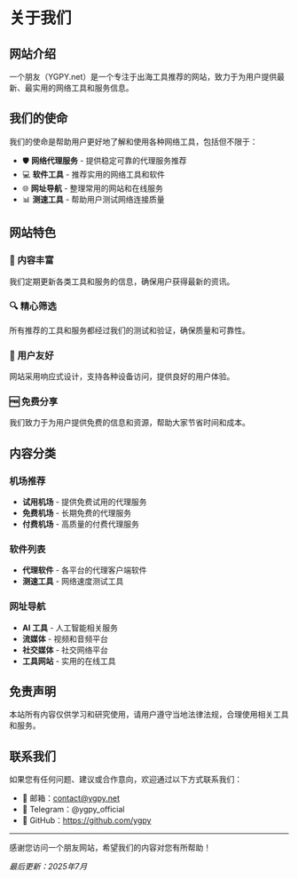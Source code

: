 # 关于我们

## 网站介绍

一个朋友（YGPY.net）是一个专注于出海工具推荐的网站，致力于为用户提供最新、最实用的网络工具和服务信息。

## 我们的使命

我们的使命是帮助用户更好地了解和使用各种网络工具，包括但不限于：

- 🛡️ **网络代理服务** - 提供稳定可靠的代理服务推荐
- 💻 **软件工具** - 推荐实用的网络工具和软件
- 🌐 **网址导航** - 整理常用的网站和在线服务
- 📊 **测速工具** - 帮助用户测试网络连接质量

## 网站特色

### 📝 内容丰富
我们定期更新各类工具和服务的信息，确保用户获得最新的资讯。

### 🔍 精心筛选
所有推荐的工具和服务都经过我们的测试和验证，确保质量和可靠性。

### 📱 用户友好
网站采用响应式设计，支持各种设备访问，提供良好的用户体验。

### 🆓 免费分享
我们致力于为用户提供免费的信息和资源，帮助大家节省时间和成本。

## 内容分类

### 机场推荐
- **试用机场** - 提供免费试用的代理服务
- **免费机场** - 长期免费的代理服务
- **付费机场** - 高质量的付费代理服务

### 软件列表
- **代理软件** - 各平台的代理客户端软件
- **测速工具** - 网络速度测试工具

### 网址导航
- **AI 工具** - 人工智能相关服务
- **流媒体** - 视频和音频平台
- **社交媒体** - 社交网络平台
- **工具网站** - 实用的在线工具

## 免责声明

本站所有内容仅供学习和研究使用，请用户遵守当地法律法规，合理使用相关工具和服务。

## 联系我们

如果您有任何问题、建议或合作意向，欢迎通过以下方式联系我们：

- 📧 邮箱：contact@ygpy.net
- 💬 Telegram：@ygpy_official
- 🐙 GitHub：https://github.com/ygpy

---

感谢您访问一个朋友网站，希望我们的内容对您有所帮助！

*最后更新：2025年7月*

